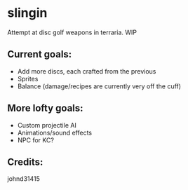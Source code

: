 # slingin

Attempt at disc golf weapons in terraria. WIP

## Current goals:
- Add more discs, each crafted from the previous
- Sprites
- Balance (damage/recipes are currently very off the cuff)

## More lofty goals:
- Custom projectile AI
- Animations/sound effects
- NPC for KC?

## Credits:  
johnd31415